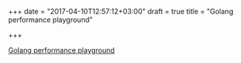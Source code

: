 +++
date = "2017-04-10T12:57:12+03:00"
draft = true
title = "Golang performance playground"

+++

<p><a href="https://stackimpact.com/blog/golang-performance-playground">Golang performance playground</a></p>